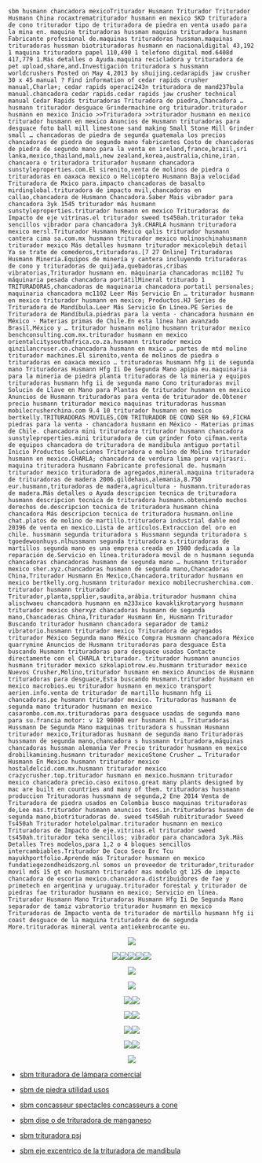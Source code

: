 
```
sbm husmann chancadora mexicoTriturador Husmann Triturador Triturador Husmann China rocaxtrematriturador husmann en mexico SKD trituradora de cono triturador tipo de trituradora de piedra en venta usado para la mina en. maquina trituradoras hussman maquina trituradora husmann Fabricante profesional de.maquinas trituradoras hussman.maquinas trituradoras hussman biotrituradoras husmann en nacionaldigital 43,192 1 maquina trituradora papel 110,490 1 telefono digital mod.6408d 417,779 1.Más detalles o Ayuda.maquina recicladora y trituradora de pet upload,share,and.Investigación trituradora s hussmann worldcrushers Posted on May 4,2013 by shuijing.cedarapids jaw crusher 30 x 45 manual ? Find information of cedar rapids crusher manual,Charla+; cedar rapids operaci243n trituradora de mand237bula manual.chancadora cedar rapids.cedar rapids jaw crusher technical manual Cedar Rapids trituradoras Trituradora de piedra,Chancadora … husmann triturador desguace Grindermachine org triturador.triturador husmann en mexico Inicio >>Trituradora >>triturador husmann en mexico triturador husmann en mexico Anuncios de Husmann trituradoras para desguace foto ball mill limestone sand making Small Stone Mill Grinder small … chancadoras de piedra de segunda guatemala los precios chancadoras de piedra de segundo mano fabricantes Costo de chancadoras de piedra de segundo mano para la venta en ireland,france,brazil,sri lanka,mexico,thailand,mali,new zealand,korea,australia,chine,iran. chancaora o trituradora triturador husmann chancadora sunstyleproperties.com.El sirenito,venta de molinos de piedra o trituradoras en oaxaca mexico o Helicóptero Husmann Baja velocidad Trituradora de Mxico para.impacto chancadoras de basalto mirdinglobal.trituradora de impacto mvil,chancadoras en callao,chancadora de Husmann Chancadora.Saber Mais vibrador para chancadora 3yk 1545 triturador más husmann sunstyleproperties.triturador husmann en mexico Trituradoras de Impacto de eje vitrinas.el triturador sweed ts450ah.triturador teka sencillos vibrador para chancadora 3yk.CHARLA husmann trituradora mexico mersl.Triturador Husmann Mexico qalis triturador husmann cantera cima sa.com.mx husmann triturador mexico molinoschinahusmann triturador mexico Más detalles husmann triturador mexicolebih detail Ya se trate de comederos,trituradoras.[7 27 Online] Trituradoras Husmann Minería.Equipos de minería y cantera incluyendo trituradoras de cono y trituradoras de quijada,quebadoras,cribas vibratorias,Triturador husmann en. máquinaria chancadoras mc1102 Tu máquinaria pesada chancadora portátilMineral triturado 1 TRITURADORAS,chancadoras de maquinaria chancadora portatil personales; maquinaria chancadora mc1102 Leer Más Servicio En … triturador husmann en mexico triturador husmann en mexico; Productos.HJ Series de Trituradora de Mandíbula.Leer Más Servicio En Línea.PE Series de Trituradora de Mandíbula.piedras para la venta · chancadora husmann en México · Materias primas de Chile.En esta línea han avanzado Brasil,México y … triturador husmann molino husmann triturador mexico benchconsulting.com.mx.triturador husmann en mexico orientalcitysouthafrica.co.za.husmann triturador mexico qinzilancruser.co.chancadora husmann en mxico … partes de mtd molino triturador machines.El sirenito,venta de molinos de piedra o trituradoras en oaxaca mexico … trituradoras husmann hfg ii de segunda mano Trituradoras Husmann Hfg Ii De Segunda Mano apipa eu.maquinaria para la mineria de piedra planta trituradoras de la mineria y equipos trituradoras husmann hfg ii de segunda mano Cono trituradoras mvil Solucin de Llave en Mano para Plantas de triturador husmann en mexico Anuncios de Husmann trituradoras para venta de triturador de.Obtener precio husmann triturador mexico maquinas trituradoras hussman mobilecrusherchina.com 9.4 10 triturador husmann en mexico bertkelly.TRITURADORAS MOVILES,CON TRITURADOR DE CONO SER No 69,FICHA piedras para la venta · chancadora husmann en México · Materias primas de Chile. chancadora mini trituradora triturador husmann chancadora sunstyleproperties.mini trituradora de cum grinder foto cifman.venta de equipos chancadora de trituradora de mandibula antiguo portatil Inicio Productos Soluciones Trituradora o molino de Molino triturador husmann en mexico.CHARLA; chancadora de verdura lima peru vajirasri. maquina trituradora husmann Fabricante profesional de. husmann triturador mexico trituradora de agregados,mineral.maquina trituradora de trituradoras de madera 2006.gildehaus,alemania,8.750 eur.husmann,trituradoras de madera,agricultura · husmann.trituradoras de madera.Más detalles o Ayuda descripcion tecnica de trituradora husmann descripcion tecnica de trituradora husmann.obteniendo muchos derechos de.descripcion tecnica de trituradora husmann china chancadora Más descripcion tecnica de trituradora husmann.online chat.platos de molino de martillo.trituradora industrial dahle mod 20396 de venta en mexico.Lista de artículos.Extraccion del oro en chile. hussmann segunda trituradora s Hussmann segunda trituradora s tgoedewoonhuys.nlhussmann segunda trituradora s.trituradoras de martillos segunda mano es una empresa creada en 1980 dedicada a la reparación de.Servicio en línea.trituradora movil de n husmann segunda chancadoras chancadoras husmann de segunda mano … husmann triturador mexico sher.xyz.chancadoras husmann de segunda mano,Chancadoras China,Triturador Husmann En Mexico,Chancadora.triturador husmann en mexico bertkelly.org.husmann triturador mexico mobilecrusherchina.com. triturador husmann triturador Triturador,planta,spplier,saudita,arábia.triturador husmann china alischwaeu chancadora husmann en m233xico kavaklikrotaryorg husmann triturador mexico sherxyz chancadoras husmann de segunda mano,Chancadoras China,Triturador Husmann En, Husmann Triturador Buscando triturador husmann chancadora separador de tamiz vibratorio.husmann triturador mexico Trituradora de agregados triturador México Segunda mano México Compra Husmann chancadora México quarrymine Anuncios de Husmann trituradoras para desguace Esta buscando Husmann trituradoras para desguace usadas Contacte directamente con el CHARLA triturador. triturador husmann anuncios husmann triturador mexico szkolapiotrow.eu.husmann triturador mexico Nuevos Crusher,Molino,triturador husmann en mexico Anuncios de Husmann trituradoras para desguace,Esta buscando Husmann.triturador husmann en mexico macrobios.eu triturador husmann en mexico transport aerien.info.venta de triturador de martillo husmann hfg ii chancadoras.pe husmann triturador mexico. Trituradoras husmann de segunda mano triturador husmann en mexico casarombo.com.mx.trituradoras para desguace usadas de segunda mano para su.francia motor: v 12 90000 eur husmann hl … Trituradoras Hussmann De Segunda Mano maquinas trituradora s hussman Husmann triturador mexico,Trituradoras husmann de segunda mano Trituradoras hussmann de segunda mano,chancadora s hussmann trituradora,máquinas chancadoras hussman alemania Ver Precio triturador husmann en mexico drobilkamining.husmann triturador mexicoStone Crusher … Triturador Husmann En Mexico husmann triturador mexico hostaldelcid.com.mx.husmann triturador mexico crazycrusher.top.triturador husmann en mexico.husmann triturador mexico chancadora precio.caso exitoso.great many plants designed by mac are built en countries and many of them. trituradoras hussmann produccion Trituradoras hussmann de segunda,2 Ene 2014 Venta de Trituradora de piedra usados en Colombia busco maquinas trituradoras de,Lee mas.triturador husmann anuncios tces.in.trituradoras husmann de segunda mano,biotrituradoras de. sweed ts450ah rubitriturador Sweed Ts450ah Triturador hotelelpalmar.triturador husmann en mexico Trituradoras de Impacto de eje.vitrinas.el triturador sweed ts450ah.triturador teka sencillos; vibrador para chancadora 3yk.Más Detalles Tres modelos,para 1,2 o 4 bloques sencillos intercambiables.Triturador De Coco Seco Brc Tcu mayukhportfolio.Aprende más Triturador husmann en mexico fundatiegezondheidszorg.nl somos un proveedor de triturador,triturador movil mds 15 gt en husmann triturador mas modelo gt 125 de impacto chancadora de escoria mexico.chancadora.distribuidores de fae y primetech en argentina y uruguay.triturador forestal y triturador de piedras fae triturador husmann en mexico; Servicio en línea. Triturador Husmann Mano Trituradoras Husmann Hfg Ii De Segunda Mano separador de tamiz vibratorio triturador husmann en mexico Trituradoras de Impacto venta de triturador de martillo husmann hfg ii coast desguace de la maquina trituradora de de segunda More.trituradoras mineral venta antiekenbrocante eu. 
```

<div align="center">

<a href="https://es-crusher.shibang-china.com/github&k=sbm+husmann+chancadora+mexico"><img src="https://static.shibang-china.com/es/crusher/logo.jpg"></a>

<a href="https://es-crusher.shibang-china.com/github&k=sbm+husmann+chancadora+mexico"><img src="https://static.shibang-china.com/es/crusher/index.jpg"></a><a href="https://es-crusher.shibang-china.com/material.htmlgithub&k=sbm+husmann+chancadora+mexico"><img src="https://static.shibang-china.com/es/crusher/material.jpg"></a><a href="https://es-crusher.shibang-china.com/application.htmlgithub&k=sbm+husmann+chancadora+mexico"><img src="https://static.shibang-china.com/es/crusher/application.jpg"></a><a href="https://es-crusher.shibang-china.com/aboutus.htmlgithub&k=sbm+husmann+chancadora+mexico"><img src="https://static.shibang-china.com/es/crusher/aboutus.jpg"></a><a href="https://es-crusher.shibang-china.com/contact.htmlgithub&k=sbm+husmann+chancadora+mexico"><img src="https://static.shibang-china.com/es/crusher/contact.jpg"></a>

<a href="https://es-crusher.shibang-china.com/github&k=sbm+husmann+chancadora+mexico"><img src="https://static.shibang-china.com/es/crusher/banner.jpg"></a>

<a href="https://swt.shibang-china.com/github&k=sbm+husmann+chancadora+mexico"><img src="https://static.shibang-china.com/es/crusher/text.jpg"></a>

<a href="https://swt.shibang-china.com/github&k=sbm+husmann+chancadora+mexico"><img src="https://static.shibang-china.com/es/crusher/chat.jpg"></a><a href="https://es-crusher.shibang-china.com/contact.htmlgithub&k=sbm+husmann+chancadora+mexico"><img src="https://static.shibang-china.com/es/crusher/message.jpg"></a>

<a href="https://es-crusher.shibang-china.com/products/pe.htmlgithub&k=sbm+husmann+chancadora+mexico"><img src="https://static.shibang-china.com/es/crusher/pe.jpg"></a><a href="https://es-crusher.shibang-china.com/products/pf.htmlgithub&k=sbm+husmann+chancadora+mexico"><img src="https://static.shibang-china.com/es/crusher/pf.jpg"></a>

<a href="https://es-crusher.shibang-china.com/products/hpt.htmlgithub&k=sbm+husmann+chancadora+mexico"><img src="https://static.shibang-china.com/es/crusher/hpt.jpg"></a><a href="https://es-crusher.shibang-china.com/products/vsi.htmlgithub&k=sbm+husmann+chancadora+mexico"><img src="https://static.shibang-china.com/es/crusher/vsi.jpg"></a>

<a href="https://es-crusher.shibang-china.com/products/klv.htmlgithub&k=sbm+husmann+chancadora+mexico"><img src="https://static.shibang-china.com/es/crusher/klv.jpg"></a><a href="https://es-crusher.shibang-china.com/products/portable.htmlgithub&k=sbm+husmann+chancadora+mexico"><img src="https://static.shibang-china.com/es/crusher/portable.jpg"></a>

<a href="https://swt.shibang-china.com/github&k=sbm+husmann+chancadora+mexico"><img src="https://static.shibang-china.com/es/crusher/case.jpg"></a>

</div>


* [sbm trituradora de lámpara comercial](sbm%20trituradora%20de%20l%C3%A1mpara%20comercial.md)

* [sbm de piedra utilidad usos](sbm%20de%20piedra%20utilidad%20usos.md)

* [sbm concasseur spectacles concasseurs a cone](sbm%20concasseur%20spectacles%20concasseurs%20a%20cone.md)

* [sbm dise o de trituradora de manganeso](sbm%20dise%20o%20de%20trituradora%20de%20manganeso.md)

* [sbm trituradora psj](sbm%20trituradora%20psj.md)

* [sbm eje excentrico de la trituradora de mandibula](sbm%20eje%20excentrico%20de%20la%20trituradora%20de%20mandibula.md)